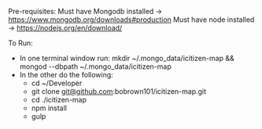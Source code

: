Pre-requisites:
Must have Mongodb installed -> https://www.mongodb.org/downloads#production
Must have node installed -> https://nodejs.org/en/download/

To Run:
- In one terminal window run: mkdir ~/.mongo_data/icitizen-map && mongod --dbpath ~/.mongo_data/icitizen-map
- In the other do the following:
    - cd ~/Developer
    - git clone git@github.com:bobrown101/icitizen-map.git
    - cd ./icitizen-map
    - npm install
    - gulp